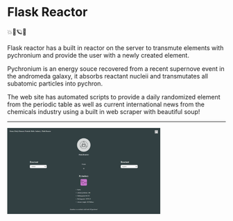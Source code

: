 # Flask Reactor

💥🌛🪐🌌

Flask reactor has a built in reactor on the server to transmute elements with pychronium and provide the user with a newly created element.

Pychronium is an energy souce recovered from a recent supernove event in the andromeda galaxy, it absorbs reactant nucleii and transmutates all subatomic particles into pychron.


The web site has automated scripts to provide a daily randomized element from the periodic table as well as current international news from the chemicals industry using a built in web scraper with beautiful soup!

<hr>

<img src="./assets/readmeimage.png" width="70%">













